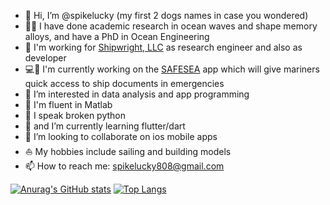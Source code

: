 - 👋 Hi, I’m @spikelucky (my first 2 dogs names in case you wondered)
- 🧑‍🔬 I have done academic research in ocean waves and shape memory alloys, and have a PhD in Ocean Engineering
- 🏢 I'm working for [Shipwright, LLC](http://www.shipwright.biz) as research engineer and also as developer
- 💻📱 I'm currently working on the [SAFESEA](https://safesea.solutions) app which will give mariners quick access to ship documents in emergencies
- 👀 I’m interested in data analysis and app programming
- 🌳 I'm fluent in Matlab
- 🌴 I speak broken python
- 🌱 and I’m currently learning flutter/dart
- 💞️ I’m looking to collaborate on ios mobile apps
- ⛵ My hobbies include sailing and building models
- 📫 How to reach me: spikelucky808@gmail.com
  
[![Anurag's GitHub stats](https://github-readme-stats.vercel.app/api?username=spikelucky&count_private=true&show_icons=true&theme=tokyonight)](https://github.com/anuraghazra/github-readme-stats) [![Top Langs](https://github-readme-stats.vercel.app/api/top-langs/?username=spikelucky&layout=compact)](https://github.com/anuraghazra/github-readme-stats)

<!---
spikelucky/spikelucky is a ✨ special ✨ repository because its `README.md` (this file) appears on your GitHub profile.
You can click the Preview link to take a look at your changes.
--->
